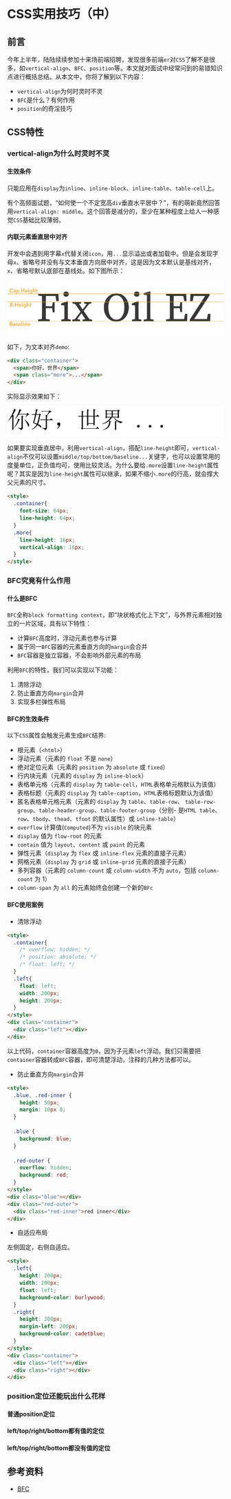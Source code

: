 # CSS实用技巧（中）

## 前言

今年上半年，陆陆续续参加十来场前端招聘，发现很多前端`er`对`CSS`了解不是很多，如`vertical-align`、`BFC`、`position`等。本文就对面试中经常问到的易错知识点进行概括总结。从本文中，你将了解到以下内容：

- `vertical-align`为何时灵时不灵
- `BFC`是什么？有何作用
- `position`的奇淫技巧

## CSS特性

### vertical-align为什么时灵时不灵

#### 生效条件

只能应用在`display`为`inline`、`inline-block`、`inline-table`、`table-cell`上。

有个高频面试题，“如何使一个不定宽高`div`垂直水平居中？”，有的萌新竟然回答用`vertical-align: middle`。这个回答是减分的，至少在某种程度上给人一种感觉`CSS`基础比较薄弱。

#### 内联元素垂直居中对齐

开发中会遇到用字幕`x`代替关闭`icon`，用`...`显示溢出或者加载中。但是会发现字母`x`、省略号并没有与文本垂直方向居中对齐，这是因为文本默认是基线对齐，`x`、省略号默认底部在基线处。如下图所示：

![x-height](../asserts/x-height.png)

如下，为文本对齐`demo`:

```html
<div class="container">
  <span>你好，世界</span>
  <span class="more">...</span>
</div>
```

实际显示效果如下：

![baseline](../asserts/baseline.png)

如果要实现垂直居中，利用`vertical-align`，搭配`line-height`即可，`vertical-align`不仅可以设置`middle/top/bottom/baseline...`关键字，也可以设置常用的度量单位，正负值均可，使用比较灵活。为什么要给`.more`设置`line-height`属性呢？其实是因为`line-height`属性可以继承，如果不缩小`.more`的行高，就会撑大父元素的尺寸。

```html
<style>
  .container{
    font-size: 64px;
    line-height: 64px;
  }
  .more{
    line-height: 16px;
    vertical-align: 16px;
  }
</style>
```

### BFC究竟有什么作用

#### 什么是BFC

`BFC`全称`block formatting context`，即“块状格式化上下文”，与外界元素相对独立的一片区域，具有以下特性：

- 计算`BFC`高度时，浮动元素也参与计算
- 属于同一`BFC`容器的元素垂直方向的`margin`会合并
- `BFC`容器是独立容器，不会影响外部元素的布局

利用`BFC`的特性，我们可以实现以下功能：

1. 清除浮动
2. 防止垂直方向`margin`合并
3. 实现多栏弹性布局

#### BFC的生效条件

以下`CSS`属性会触发元素生成`BFC`结界:

- 根元素（`<html>`）
- 浮动元素（元素的 `float` 不是 `none`）
- 绝对定位元素（元素的 `position` 为 `absolute` 或 `fixed`）
- 行内块元素（元素的 `display` 为 `inline-block`）
- 表格单元格（元素的 `display` 为 `table-cell`，`HTML`表格单元格默认为该值）
- 表格标题（元素的 `display` 为 `table-caption`，`HTML`表格标题默认为该值）
- 匿名表格单元格元素（元素的 `display` 为 `table`、`table-row`、 `table-row-group`、`table-header-group`、`table-footer-group`（分别- 是`HTML table`、`row`、`tbody`、`thead`、`tfoot` 的默认属性）或 `inline-table`）
- `overflow` 计算值(`Computed`)不为 `visible` 的块元素
- `display` 值为 `flow-root` 的元素
- `contain` 值为 `layout`、`content` 或 `paint` 的元素
- 弹性元素（`display` 为 `flex` 或 `inline-flex` 元素的直接子元素）
- 网格元素（`display` 为 `grid` 或 `inline-grid` 元素的直接子元素）
- 多列容器（元素的 `column-count` 或 `column-width` 不为 `auto`，包括 `column-count` 为 1）
- `column-span` 为 `all` 的元素始终会创建一个新的`BFc`

#### BFC使用案例

- 清除浮动

```html
<style>
  .container{
    /* overflow: hidden; */
    /* position: absolute; */
    /* float: left; */
  }
  .left{
    float: left;
    width: 200px;
    height: 200px;
  }
</style>
<div class="container">
  <div class="left"></div>
</div>
```

以上代码，`container`容器高度为`0`，因为子元素`left`浮动。我们只需要把`container`容器转成`BFC`容器，即可清楚浮动，注释的几种方法都可以。

- 防止垂直方向`margin`合并

```html
<style>
  .blue, .red-inner {
    height: 50px;
    margin: 10px 0;
  }

  .blue {
    background: blue;
  }

  .red-outer {
    overflow: hidden;
    background: red;
  }
</style>
<div class="blue"></div>
<div class="red-outer">
  <div class="red-inner">red inner</div>
</div>
```

- 自适应布局

左侧固定，右侧自适应。

```html
<style>
  .left{
    height: 200px;
    width: 200px;
    float: left;
    background-color: burlywood;
  }
  .right{
    height: 200px;
    margin-left: 200px;
    background-color: cadetblue;
  }
</style>
<div class="container">
  <div class="left"></div>
  <div class="right"></div>
</div>
```

### position定位还能玩出什么花样

#### 普通position定位

#### left/top/right/bottom都有值的定位

#### left/top/right/bottom都没有值的定位

## 参考资料

- [BFC](https://developer.mozilla.org/zh-CN/docs/Web/Guide/CSS/Block_formatting_context)
